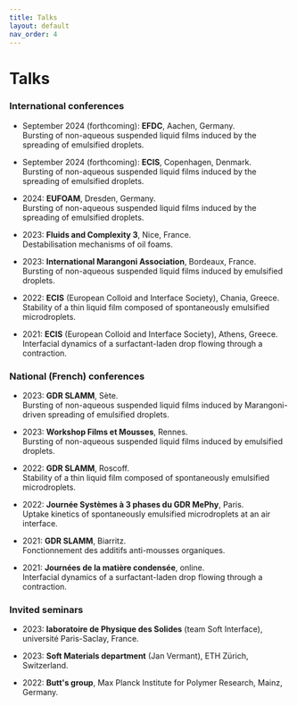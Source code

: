 ```yaml
---
title: Talks
layout: default
nav_order: 4
---
```

# Talks

### International conferences
- September 2024 (forthcoming): **EFDC**, Aachen, Germany.   
Bursting of non-aqueous suspended liquid films induced by the spreading of emulsified droplets.

- September 2024 (forthcoming): **ECIS**, Copenhagen, Denmark.   
Bursting of non-aqueous suspended liquid films induced by the spreading of emulsified droplets.

- 2024: **EUFOAM**, Dresden, Germany.   
Bursting of non-aqueous suspended liquid films induced by the spreading of emulsified droplets.

- 2023: **Fluids and Complexity 3**, Nice, France.   
Destabilisation mechanisms of oil foams.

- 2023: **International Marangoni Association**, Bordeaux, France.   
Bursting of non-aqueous suspended liquid films induced by emulsified droplets.

- 2022: **ECIS** (European Colloid and Interface Society), Chania, Greece.   
Stability of a thin liquid film composed of spontaneously emulsified microdroplets.

- 2021: **ECIS** (European Colloid and Interface Society), Athens, Greece.   
Interfacial dynamics of a surfactant-laden drop flowing through a contraction.

### National (French) conferences

- 2023: **GDR SLAMM**, Sète.   
Bursting of non-aqueous suspended liquid films induced by Marangoni-driven spreading of emulsified droplets.

- 2023: **Workshop Films et Mousses**, Rennes.   
Bursting of non-aqueous suspended liquid films induced by emulsified droplets.

- 2022: **GDR SLAMM**, Roscoff.   
Stability of a thin liquid film composed of spontaneously emulsified microdroplets.

- 2022: **Journée Systèmes à 3 phases du GDR MePhy**, Paris.   
Uptake kinetics of spontaneously emulsified microdroplets at an air interface.

- 2021: **GDR SLAMM**, Biarritz.   
Fonctionnement des additifs anti-mousses organiques.

- 2021: **Journées de la matière condensée**, online.   
Interfacial dynamics of a surfactant-laden drop flowing through a contraction.

### Invited seminars

- 2023: **laboratoire de Physique des Solides** (team Soft Interface), université Paris-Saclay, France.
  
- 2023: **Soft Materials department** (Jan Vermant), ETH Zürich, Switzerland.
  
- 2022: **Butt's group**, Max Planck Institute for Polymer Research, Mainz, Germany.

